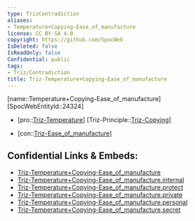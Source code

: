 ```yaml
---
type: TrizContradiction
aliases:
- Temperature+Copying-Ease_of_manufacture
license: CC BY-SA 4.0
copyright: https://github.com/SpocWeb
IsDeleted: false
IsReadOnly: false
Confidential: public
tags: 
- Triz/Contradiction
title: Triz-Temperature+Copying-Ease_of_manufacture
---
```

[name::Temperature+Copying-Ease_of_manufacture]
[SpocWebEntityId::24324]
+ [pro::[Triz-Temperature](tech/Triz/Parameter/Triz-Temperature.md)]
[Triz-Principle::[Triz-Copying](tech/Triz/Principle/Triz-Copying.md)]
- [con::[Triz-Ease_of_manufacture](tech/Triz/Parameter/Triz-Ease_of_manufacture.md)]



## Confidential Links & Embeds: 
- [Triz-Temperature+Copying-Ease_of_manufacture](../../../../_public/tech/Triz/Contradict/Triz-Temperature+Copying-Ease_of_manufacture.md) 
- [Triz-Temperature+Copying-Ease_of_manufacture.internal](../../../../_internal/tech/Triz/Contradict/Triz-Temperature+Copying-Ease_of_manufacture.internal.md) 
- [Triz-Temperature+Copying-Ease_of_manufacture.protect](../../../../_protect/tech/Triz/Contradict/Triz-Temperature+Copying-Ease_of_manufacture.protect.md) 
- [Triz-Temperature+Copying-Ease_of_manufacture.private](../../../../_private/tech/Triz/Contradict/Triz-Temperature+Copying-Ease_of_manufacture.private.md) 
- [Triz-Temperature+Copying-Ease_of_manufacture.personal](../../../../_personal/tech/Triz/Contradict/Triz-Temperature+Copying-Ease_of_manufacture.personal.md) 
- [Triz-Temperature+Copying-Ease_of_manufacture.secret](../../../../_secret/tech/Triz/Contradict/Triz-Temperature+Copying-Ease_of_manufacture.secret.md) 
